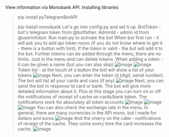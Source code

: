 View information via Monobank API. Installing libraries 
>pip install pyTelegramBotAPI

>pip install monobank
Let's go into config.py and set it up. BotToken - bot's telegram token from @botfather. AdminId - admin id from @userinfobot. Run main.py to activate the bot
When bot first run - it will ask you to add api token mono (if you do not know where to get it - there is a button with hint). If the token is valid - the bot will add it to the bot. Further tokens can be added through the menu, there are no limits. Just in the menu and can delete tokens. When adding a token - it can be given a name (but you can also skip)
![image](https://user-images.githubusercontent.com/76819313/207296420-a0ce6886-1da5-4e7b-8998-e83a89665097.png)
![image](https://user-images.githubusercontent.com/76819313/207296409-1a845675-62ad-4da0-9312-9e2e60502f6b.png)
Token list - at the touch of a button the bot will show a list of your tokens
![image](https://user-images.githubusercontent.com/76819313/207296516-7c6d2b18-f5d1-4772-a2cc-3cdda26c6def.png)
Next, you can enter the token id (digit, serial number). The bot will list all your cards and cans (if any)
![image](https://user-images.githubusercontent.com/76819313/207296612-4809bcff-50a8-47f2-a99d-a5bc53b8ca6d.png)
Next, you can send the bot in response Id card or bank. The bot will give more detailed information about it. Plus at this stage you can turn on or off the notifications of receipt of cache on cards/bank token. The notifications work for absolutely all token accounts
![image](https://user-images.githubusercontent.com/76819313/207296656-be719dac-9439-4c94-997b-694304b978f0.png)
![image](https://user-images.githubusercontent.com/76819313/207296676-7d110e20-8d6e-4a73-98c2-c4070b66c049.png)
![image](https://user-images.githubusercontent.com/76819313/207296694-20f75003-d459-4144-899f-1d64a702f4f5.png)
You can also check the exchange rate in the menu. In general, there are many currencies in the API mono, but I made for dollars and euros
![image](https://user-images.githubusercontent.com/76819313/207297055-d6d88126-7724-4725-923d-1691ed0c2e0e.png)
And the cherry on the cake - notifications of receipt of the cache. They come every time the card increases the cache.
![image](https://user-images.githubusercontent.com/76819313/207297094-9242ca0a-1246-4ecc-b60f-50f41c1ed085.png)
